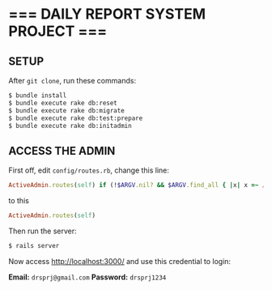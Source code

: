 # === DAILY REPORT SYSTEM PROJECT ===

## SETUP

After `git clone`, run these commands:

```bash
$ bundle install
$ bundle execute rake db:reset
$ bundle execute rake db:migrate
$ bundle execute rake db:test:prepare
$ bundle execute rake db:initadmin
```

## ACCESS THE ADMIN

First off, edit `config/routes.rb`, change this line:

```ruby
ActiveAdmin.routes(self) if (!$ARGV.nil? && $ARGV.find_all { |x| x =~ /migrate|rollback/i}.empty?)
```

to this
```ruby
ActiveAdmin.routes(self)
```

Then run the server:

```bash
$ rails server
```
Now access [http://localhost:3000/](http://localhost:3000/) and use this credential to login:

**Email:** `drsprj@gmail.com`
**Password:** `drsprj1234`